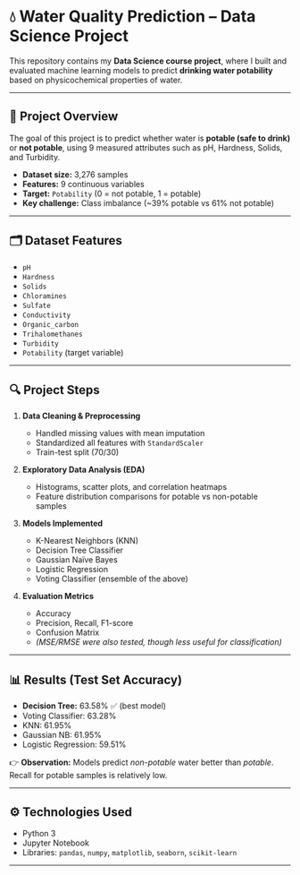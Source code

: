 # 💧 Water Quality Prediction – Data Science Project

This repository contains my **Data Science course project**, where I built and evaluated machine learning models to predict **drinking water potability** based on physicochemical properties of water.

---

## 📌 Project Overview
The goal of this project is to predict whether water is **potable (safe to drink)** or **not potable**, using 9 measured attributes such as pH, Hardness, Solids, and Turbidity.  

- **Dataset size:** 3,276 samples  
- **Features:** 9 continuous variables  
- **Target:** `Potability` (0 = not potable, 1 = potable)  
- **Key challenge:** Class imbalance (~39% potable vs 61% not potable)  

---

## 🗂 Dataset Features
- `pH`  
- `Hardness`  
- `Solids`  
- `Chloramines`  
- `Sulfate`  
- `Conductivity`  
- `Organic_carbon`  
- `Trihalomethanes`  
- `Turbidity`  
- `Potability` (target variable)

---

## 🔍 Project Steps
1. **Data Cleaning & Preprocessing**
   - Handled missing values with mean imputation  
   - Standardized all features with `StandardScaler`  
   - Train-test split (70/30)  

2. **Exploratory Data Analysis (EDA)**
   - Histograms, scatter plots, and correlation heatmaps  
   - Feature distribution comparisons for potable vs non-potable samples  

3. **Models Implemented**
   - K-Nearest Neighbors (KNN)  
   - Decision Tree Classifier  
   - Gaussian Naïve Bayes  
   - Logistic Regression  
   - Voting Classifier (ensemble of the above)  

4. **Evaluation Metrics**
   - Accuracy  
   - Precision, Recall, F1-score  
   - Confusion Matrix  
   - *(MSE/RMSE were also tested, though less useful for classification)*  

---

## 📊 Results (Test Set Accuracy)
- **Decision Tree:** 63.58% ✅ (best model)  
- Voting Classifier: 63.28%  
- KNN: 61.95%  
- Gaussian NB: 61.95%  
- Logistic Regression: 59.51%  

👉 **Observation:** Models predict *non-potable* water better than *potable*. Recall for potable samples is relatively low.

---

## ⚙️ Technologies Used
- Python 3  
- Jupyter Notebook  
- Libraries: `pandas`, `numpy`, `matplotlib`, `seaborn`, `scikit-learn`  

---
